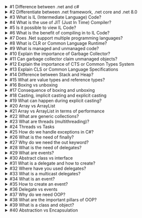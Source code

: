 <details>

<summary>#1 Difference between .net and c#</summary>

<br/>

> .Net is a framework and c# is a programming language

> C# is composed of syntaxes, grammars, semantics, etc.

> .Net is collection of libraries and it has runtime

</details>

<details>

<summary>#2 Differentiate between .net framework, .net core and .net 8.0</summary>

<br/>

> .Net framework runs only on Windows
> .Net Core is cross platform
> .Net 8.0 provides a unified experience

> Performance: .Net framework is slower compared to .Net core. One of the main reasons are the libraries that were broken down to smaller parts in .net core that allows users to only select those that are needed rather than importing a whole chunk of a library.

> CLI (Command Line Interface) Support: .Net Core supports Full CLI while .Net Framework is more IDE based which means more flexibility in .Net Core.

> Microservice support: .Net Framework No - .Net Core Yes

> Mobile Compatibility: .Net Framework No - .Net Core Xamarin

> Packaging: .Net Framework packaged as one big framework while .Net core are delivered via modules using Nuget.

</details>

<details>

<summary>
  #3 What is IL (Intermediate Language) Code?
</summary>

<br/>

> Partially compiled code that served as an intermediate language between your .net human readable code to machine language with use of JIT

</details>

<details>

<summary>
  #4 What is the use of JIT (Just In Time) Compiler?
</summary>

<br/>

> Compiles Intermediate Language and converts it to Machine Language

</details>

<details>

<summary>
  #5 Is it possible to view IL Code?
</summary>

<br/>

> Yes by using disassembler apps

</details>

<details>

<summary>
  #6 What is the benefit of compiling in to IL Code?
</summary>

<br/>

> The runtime environment and development environment can be very different so depending on the runtime environment JIT compiles the best optimized code as per that environment.

</details>

<details>

<summary>
  #7 Does .Net support multiple programming languages?
</summary>

<br/>

> Yes it supports multiple language, C#, VB, JS, TS, etc. but at the end of the day it will still be compiled into IL.

</details>

<details>

<summary>
  #8 What is CLR or Common Language Runtime?
</summary>

<br/>

> It does a lot of things but two of the most important things are to invoke JIT to compile IL code into native/machine language AND runs your application while ensuring it cleans any unused objects by using garbage collector.

</details>

<details>

<summary>
  #9 What is managed and unmanaged code?
</summary>

<br/>

> All code that runs under CLR is managed code. C or C++ code that have their own compiler and environment outside CLR are unmanaged code.

</details>

<details>

<summary>
  #10 Explain the importance of Garbage Collector?
</summary>

<br/>

> Garbage Collector is a background process which cleans unused managed resources.

</details>

<details>

<summary>
  #11 Can garbage collector claim unmanaged objects?
</summary>

<br/>

> No

</details>

<details>

<summary>
  #12 Explain the importance of CTS or Common Types System
</summary>

<br/>

> CTS ensures that data types defined in two different languages get compiled to a common data type.

</details>

<details>

<summary>
  #13 Explain CLS or Common Language Specifications
</summary>

<br/>

> CLS is a specification or set of rules or guidelines. When any .Net programming language adheres to these set of rules it can be consumed by any language following .Net Specifications.

</details>

<details>

<summary>
  #14 Difference between Stack and Heap?
</summary>

<br/>

> Stack memory is used for static memory allocations such as local variables within functions. Heap memory is used for dynamic memory allocation, suitable for objects or data whose size might change at runtime or whose lifetime exceeds the scope of a single function call.

</details>

<details>

<summary>
  #15 What are value types and reference types?
</summary>

<br/>

> Value types contain actual data while reference types contain pointers that point to the actual data.
> Value types are stored in stack while reference types are stored in heap.

</details>

<details>

<summary>
  #16 Boxing vs unboxing
</summary>

<br/>

> When value type is moved to a reference type it's called boxing.

</details>

<details>

<summary>
  #17 Consequence of boxing and unboxing
</summary>

<br/>

> Performance

</details>

<details>

<summary>
  #18 Casting, implicit casting and explicit casting
</summary>

<br/>

> Casting is a mechanism where we convert one type of data to other type.
> Implicit casting is when you move from lower to higher data type
> Explicit casting is when you move from higher to lower data type

</details>

<details>

<summary>
  #19 What can happen during explicit casting?
</summary>

<br/>

> Data loss

</details>

<details>

<summary>
  #20 Array vs ArrayList
</summary>

<br/>

> Arrays are strongly typed and has fixed length. ArrayList is flexible in terms of length and is not strongly typed.

</details>

<details>

<summary>
  #21 Array vs ArrayList in terms of performance
</summary>

<br/>

> In terms of performance, array is better than ArrayList because of the boxing and unboxing happening.

</details>

</details>

<details>

<summary>
  #22 What are generic collections?
</summary>

<br/>

> Compared to array and arraylist, generic collections are strongly typed and flexible in terms of length. Performance is better than arraylist.

</details>

</details>

<details>

<summary>
  #23 What are threads (multithreading)?
</summary>

<br/>

> If you want to run code in parallel then we use threads.

</details>

</details>

<details>

<summary>
  #24 Threads vs Tasks
</summary>

<br/>

> Tasks or TPL is more of an abstraction of the threads library. Tasks properly utilizes the machines processors and has more capabilities like pooling, parallel processing and more.

</details>

</details>

<details>

<summary>
  #25 How do we handle exceptions in C#?
</summary>

<br/>

> By using the try catch block

</details>

</details>

<details>

<summary>
  #26 What is the need of finally?
</summary>

<br/>

> The finally block will always fire at the end whether or not we receive any exceptions or not.

</details>

</details>

<details>

<summary>
  #27 Why do we need the out keyword?
</summary>

<br/>

> If you want to return multiple outputs from a function you will use out keyword.

</details>

</details>

<details>

<summary>
  #28 What is the need of delegates?
</summary>

<br/>

> Delegate is a pointer to a function and very useful as callbacks to communicate between threads.

</details>

</details>

<details>

<summary>
  #29 What are events?
</summary>

<br/>

> Events are encapsulation over delegates.

</details>

</details>

<details>

<summary>
  #30 Abstract class vs interface
</summary>

<br/>

> Abstract class is a half defined parent class while interface is a contract. Abstract class is inherited while interface is implemented.

</details>

</details>

<details>

<summary>
  #31 What is a delegate and how to create?
</summary>

<br/>

> Delegates are callbacks which helps communicate between asynchronous and parallel execution.
> Use of delegate keyword and pointing to an existing function with the same signature.

</details>

<details>

<summary>
  #32 Where have you used delegates?
</summary>

<br/>

> Example: performing search in a file requires you to create a task/thread. The way to communicate updates while the task/thread is still running is through delegates which does not require you to finish the whole process before running a function.

</details>

<details>

<summary>
  #33 What is a multicast delegates?
</summary>

<br/>

> Use syntax +=
> A way to have multiple callbacks
> Example: while doing search, you want to show the user progress as well as adding logs.

</details>

<details>

<summary>
  #34 What is an event?
</summary>

<br/>

> Events use delegates internally
> Events encapsulate delegates and make them safe.
> Events help you create publisher(observable) and subscriber(observer) model.

</details>

<details>

<summary>
  #35 How to create an event?
</summary>

<br/>

> Use Event or EventHandler keyword in a delegate method

</details>

<details>

<summary>
  #36 Delegate vs events
</summary>

<br/>

> Events use delegates. Delegates are for callbacks and not encapsulated. Events are for publisher subscriber or observable observer model and is encapsulated.

</details>

<details>

<summary>
  #37 Why do we need OOP?
</summary>

<br/>

> It forces developers to think in terms of real world objects.

</details>

<details>

<summary>
  #38 What are the important pillars of OOP?
</summary>

<br/>

> Abstraction: show only what is necessary. Access modifiers.
> Polymorphism: object can act differently in different conditions. Overloading.
> Inheritance: building parent child relationship which enhances reusability. Child extension.
> Encapsulation: wrapping up of data and information under a single unit. By declaring class properties, variables and functions.

</details>

<details>

<summary>
  #39 What is a class and object?
</summary>

<br/>

> Class is a blueprint or a type. Object is an instance of a class.

</details>

<details>

<summary>
  #40 Abstraction vs Encapsulation
</summary>

<br/>

> Abstraction means to show only what's necessary while encapsulation is about wrapping up of data and info under a single unit.
> Abstraction is during design phase - properties and access modifiers. Encapsulation is during coding - functions and variables.

</details>
